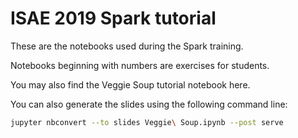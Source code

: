 # ISAE 2019 Spark tutorial

These are the notebooks used during the Spark training.

Notebooks beginning with numbers are exercises for students.

You may also find the Veggie Soup tutorial notebook here.

You can also generate the slides using the following command line:

```bash
jupyter nbconvert --to slides Veggie\ Soup.ipynb --post serve
```